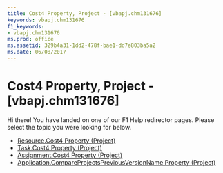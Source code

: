 ```yaml
---
title: Cost4 Property, Project - [vbapj.chm131676]
keywords: vbapj.chm131676
f1_keywords:
- vbapj.chm131676
ms.prod: office
ms.assetid: 329b4a31-1dd2-478f-bae1-dd7e803ba5a2
ms.date: 06/08/2017
---
```



# Cost4 Property, Project - [vbapj.chm131676]

Hi there! You have landed on one of our F1 Help redirector pages. Please select the topic you were looking for below.

- [Resource.Cost4 Property (Project)](http://msdn.microsoft.com/library/3a256054-21fe-0c3d-1b8a-075216b6d20f%28Office.15%29.aspx)
- [Task.Cost4 Property (Project)](http://msdn.microsoft.com/library/a0e9be53-6139-b4d1-3073-799e4c20b7cf%28Office.15%29.aspx)
- [Assignment.Cost4 Property (Project)](http://msdn.microsoft.com/library/f8876853-af81-c359-c230-8ea1c9a6f184%28Office.15%29.aspx)
- [Application.CompareProjectsPreviousVersionName Property (Project)](http://msdn.microsoft.com/library/205c43cc-1dbf-d8ef-5dea-90087d7820ed%28Office.15%29.aspx)

